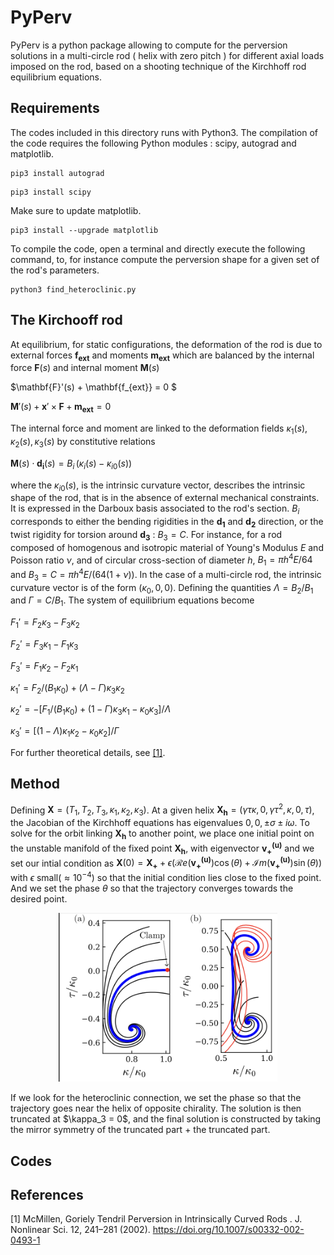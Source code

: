 # PyPerv

PyPerv is a python package allowing to compute for the perversion solutions in a multi-circle rod ( helix with zero pitch ) for different axial loads imposed on the rod, based on a shooting technique of the Kirchhoff rod equilibrium equations. 

## Requirements

The codes included in this directory runs with Python3. The compilation of the code requires the following Python modules : scipy, autograd and matplotlib. 
```
pip3 install autograd
```
```
pip3 install scipy
```
Make sure to update matplotlib. 
```
pip3 install --upgrade matplotlib
```
To compile the code, open a terminal and directly execute the following command, to, for instance compute the perversion shape for a given set of the rod's parameters. 

```
python3 find_heteroclinic.py
```



## The Kirchooff rod

At equilibrium, for static configurations, the deformation of the rod is due to external forces $\mathbf{f_{ext}}$ and moments $\mathbf{m_{ext}}$ which are balanced by the internal force $\mathbf{F}(s)$ and internal moment $\mathbf{M}(s)$

$\mathbf{F}'(s) + \mathbf{f_{ext}} = 0 $

$\mathbf{M}'(s) + \mathbf{x}' \times \mathbf{F} + \mathbf{m_{ext}} = 0$

The internal force and moment are linked to the deformation fields 
$\kappa_1(s),\kappa_2(s),\kappa_3(s)$ by constitutive relations

$\mathbf{M}(s) \cdot \mathbf{d_i}(s) =  B_i \, \left( \kappa_i(s) - \kappa_{i0}(s) \right)$

where the $\kappa_{i0}(s)$, is the intrinsic curvature vector, describes the intrinsic shape of the rod, that is in the absence of external mechanical constraints. It is expressed in the Darboux basis associated to the rod's section. $B_i$ corresponds to either the bending rigidities in the $\mathbf{d_1}$ and $\mathbf{d_2}$ direction, or the twist rigidity for torsion around $\mathbf{d_3}$ : $B_3 = C$. For instance, for a rod composed of homogenous and isotropic material of Young's Modulus $E$ and Poisson ratio $\nu$, and of circular cross-section of diameter $h$, $B_1 = \pi h^4E/64$ and $B_3 = C = \pi h^4E/(64(1+\nu))$. In the case of a multi-circle rod, the intrinsic curvature vector is of the form $(\kappa_0, 0, 0)$. Defining the quantities $\Lambda = B_2/B_1$ and $\Gamma = C/B_1$. The system of equilibrium equations become 



  $F_1' =  F_2 \kappa_3-F_3\kappa_2$
  
  $F_2' =  F_3 \kappa_1-F_1\kappa_3$
  
  $F_3' =  F_1 \kappa_2-F_2\kappa_1$
  
  $\kappa_1' =  F_2/(B_1\kappa_0)+(\Lambda-\Gamma)\kappa_3\kappa_2$
  
  $\kappa_2' =  -\left[F_1/(B_1\kappa_0)+(1-\Gamma)\kappa_3\kappa_1-\kappa_0\kappa_3\right]/\Lambda$
  
  $\kappa_3' = \left[(1-\Lambda)\kappa_1\kappa_2- \kappa_0\kappa_2\right]/\Gamma$

For further theoretical details, see [[1]](#1).

## Method 

Defining $\mathbf{X}= (T_1, T_2, T_3, \kappa_1, \kappa_2, \kappa_3)$. At a given helix $\mathbf{X_h}=  (\gamma\tau\kappa, 0,\gamma\tau^2, \kappa,0, \tau)$, the Jacobian of the Kirchhoff equations has eigenvalues  $0,0, \pm\sigma \pm i \omega$. To solve for the orbit linking $\mathbf{X_h}$ to another point, we place one initial point on the unstable manifold of the fixed point $\mathbf{X_h}$, with eigenvector $\mathbf{v_+^{(u)}}$ and we set our intial condition as 
$\mathbf{X}(0)  = \mathbf{X_+} +\epsilon \left(\mathcal{R}e \left(\mathbf{v_+^{(u)}}\right) \cos(\theta) +  \mathcal{I}m \left(\mathbf{v_+^{(u)}}\right) \sin(\theta)\right)$
with $\epsilon$ small($\approx 10^{-4}$) so that the initial condition lies close to the fixed point. And we set the phase $\theta$ so that the trajectory converges towards the desired point. 
<p align="center">
  <img src="./shooting_different_phases.png" width="350" title="hover text">
</p>
If we look for the heteroclinic connection, we set the phase so that the trajectory goes near the helix of opposite chirality. The solution is then truncated at $\kappa_3 = 0$, and the final solution is constructed by taking the mirror symmetry of the truncated part + the truncated part. 


## Codes


## References
<a id="1">[1]</a> 
McMillen, Goriely Tendril Perversion in Intrinsically Curved Rods . J. Nonlinear Sci. 12, 241–281 (2002). https://doi.org/10.1007/s00332-002-0493-1
